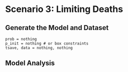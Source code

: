 # Scenario 3: Limiting Deaths

## Generate the Model and Dataset

```@example scenario3
prob = nothing
p_init = nothing # or box constraints
tsave, data = nothing, nothing
```

## Model Analysis